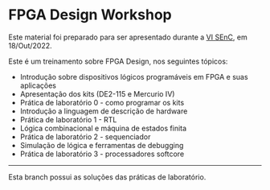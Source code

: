 FPGA Design Workshop
====================

Este material foi preparado para ser apresentado durante a [VI SEnC](https://senc.icmc.usp.br/), em 18/Out/2022.

Este é um treinamento sobre FPGA Design, nos seguintes tópicos:

- Introdução sobre dispositivos lógicos programáveis em FPGA e suas aplicações
- Apresentação dos kits (DE2-115 e Mercurio IV) 
- Prática de laboratório 0 - como programar os kits
- Introdução a linguagem de descrição de hardware
- Prática de laboratório 1 - RTL
- Lógica combinacional e máquina de estados finita
- Prática de laboratório 2 - sequenciador
- Simulação de lógica e ferramentas de debugging
- Prática de laboratório 3 - processadores softcore

---
Esta branch possui as soluções das práticas de laboratório.

